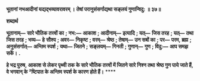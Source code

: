 **भूतानां नभआदीनां यद्यद्भव्यावरावरम् ।** **तेषां परानुसंसर्गाद्यथा सङ्लयं गुणान्विदु: ॥ ३७॥** 

**शब्दार्थ** 

**भूतानाम्—** **सारे भौतिक तत्त्वों का** **; नभ:—** **आकाश** **; आदीनाम्—** **इत्यादि** **; यत्—** **जिस तरह** **; यत्—** **तथा जिस तरह** **; भव्य—** **हे** **सौश्य** **; अवर—** **निकृष्ट** **; वरम्—** **श्रेष्ठ** **; तेषाम्—** **उन सबों का** **; पर—** **परम, ब्रह्म** **; अनुसंसर्गात्—** **अन्तिम स्पर्श** **; यथा—** **जितने** **;** **सङ्लयम्—** **गिनती** **; गुणान्—** **गुण** **; विदु:—** **आप समझ सकें।** **.** 

**हे भद्र पुरुष, आकाश से लेकर पृथ्वी तक के सारे भौतिक तत्त्वों में जितने सारे निश्न तथा** **श्रेष्ठ गुण पाये जाते हैं, वे भगवान् के ²ष्टिपात के अन्तिम स्पर्श के कारण होते हैं।** **** 